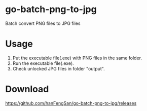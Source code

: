 # go-batch-png-to-jpg
Batch convert PNG files to JPG files

# Usage
1. Put the executable file(.exe) with PNG files in the same folder.
2. Run the executable file(.exe).
3. Check unlocked JPG files in folder "output".


# Download
https://github.com/hanFengSan/go-batch-png-to-jpg/releases
